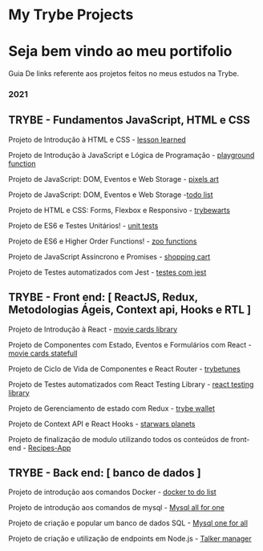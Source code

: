 # My Trybe Projects

# Seja bem vindo ao meu portifolio

Guia De links referente aos projetos feitos no meus estudos na Trybe.

### 2021

## TRYBE - Fundamentos JavaScript, HTML e CSS

Projeto de Introdução à HTML e CSS - [lesson learned](https://github.com/Felpsmars/Project-Lessons-Learned)

Projeto de Introdução à JavaScript e Lógica de Programação - [playground function](https://github.com/Felpsmars/Project-Playground-Functions)

Projeto de JavaScript: DOM, Eventos e Web Storage - [pixels art](https://github.com/Felpsmars/Project-Pixel-Art)

Projeto de JavaScript: DOM, Eventos e Web Storage -[todo list](https://github.com/Felpsmars/Project-To-Do-List)

Projeto de HTML e CSS: Forms, Flexbox e Responsivo - [trybewarts](https://github.com/Felpsmars/Project-TrybeWarts)

Projeto de ES6 e Testes Unitários! - [unit tests](https://github.com/Felpsmars/Project-JS-Unit-Tests)

Projeto de ES6 e Higher Order Functions! - [zoo functions](https://github.com/Felpsmars/Project-Zoo-Functions)

Projeto de JavaScript Assíncrono e Promises - [shopping cart](https://github.com/Felpsmars/Project-Shopping-Cart)

Projeto de Testes automatizados com Jest - [testes com jest](https://github.com/Felpsmars/Project-Jest)


## TRYBE - Front end: [ ReactJS, Redux, Metodologias Ágeis, Context api, Hooks e RTL ]
Projeto de Introdução à React - [movie cards library](https://github.com/Felpsmars/Project-Movie-Cards-Library)

Projeto de Componentes com Estado, Eventos e Formulários com React - [movie cards statefull](https://github.com/Felpsmars/project-movie-cards-library-stateful)

Projeto de Ciclo de Vida de Componentes e React Router - [trybetunes](https://github.com/Felpsmars/Project-trybetunes)

Projeto de Testes automatizados com React Testing Library - [react testing library](https://github.com/Felpsmars/Project-react-testing-library)

Projeto de Gerenciamento de estado com Redux - [trybe wallet](https://github.com/Felpsmars/Project-trybewallet)

Projeto de Context API e React Hooks - [starwars planets](https://github.com/Felpsmars/Project-starwars-planets-search)

Projeto de finalização de modulo utilizando todos os conteúdos de front-end - [Recipes-App](https://github.com/Felpsmars/Project-recipes-app)

## TRYBE - Back end: [ banco de dados ]
Projeto de introdução aos comandos Docker - [docker to do list](https://github.com/Felpsmars/Project-docker-todo-list)

Projeto de introdução aos comandos de mysql - [Mysql all for one](https://github.com/0xguidev/mysql-all-for-one)

Projeto de criação e popular um banco de dados SQL - [Mysql one for all](https://github.com/Felpsmars/Project-mysql-one-for-all)

Projeto de criação e utilização de endpoints em Node.js - [Talker manager](https://github.com/Felpsmars/Project-talker-manager)
